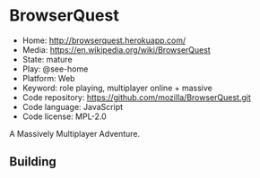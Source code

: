 # BrowserQuest

- Home: http://browserquest.herokuapp.com/
- Media: https://en.wikipedia.org/wiki/BrowserQuest
- State: mature
- Play: @see-home
- Platform: Web
- Keyword: role playing, multiplayer online + massive
- Code repository: https://github.com/mozilla/BrowserQuest.git
- Code language: JavaScript
- Code license: MPL-2.0

A Massively Multiplayer Adventure.

## Building


